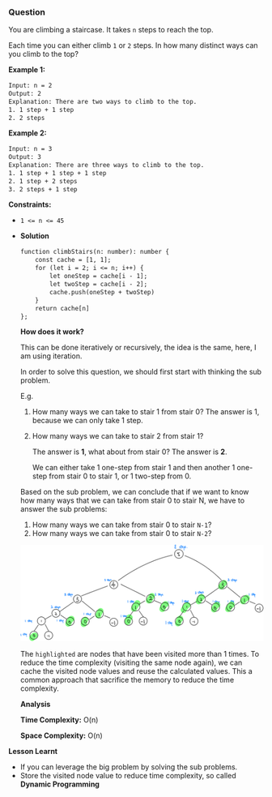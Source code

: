 ### Question

You are climbing a staircase. It takes `n` steps to reach the top.

Each time you can either climb `1` or `2` steps. In how many distinct ways can you climb to the top?

**Example 1:**

```
Input: n = 2
Output: 2
Explanation: There are two ways to climb to the top.
1. 1 step + 1 step
2. 2 steps

```

**Example 2:**

```
Input: n = 3
Output: 3
Explanation: There are three ways to climb to the top.
1. 1 step + 1 step + 1 step
2. 1 step + 2 steps
3. 2 steps + 1 step

```

**Constraints:**

- `1 <= n <= 45`
- **Solution**

    ```tsx
    function climbStairs(n: number): number {
        const cache = [1, 1];
        for (let i = 2; i <= n; i++) {
            let oneStep = cache[i - 1];
            let twoStep = cache[i - 2];
            cache.push(oneStep + twoStep)
        }
        return cache[n]
    };
    ```

    **How does it work?**

    This can be done iteratively or recursively, the idea is the same, here, I am using iteration. 

    In order to solve this question, we should first start with thinking the sub problem. 

    E.g. 

    1. How many ways we can take to stair 1 from stair 0? The answer is 1, because we can only take 1 step.
    2. How many ways we can take to stair 2 from stair 1? 
    
        The answer is **1**, what about from stair 0? The answer is **2**.
        
        We can either take 1 one-step from stair 1 and then another 1 one-step from stair 0 to stair 1, or 1 two-step from 0.

    Based on the sub problem, we can conclude that if we want to know how many ways that we can take from stair 0 to stair N, we have to answer the sub problems:

    1. How many ways we can take from stair 0 to stair `N-1`?
    2. How many ways we can take from stair 0 to stair `N-2`?

    ![climbing-stair-explanation.png](climbing-stair-explanation.png)

    The `highlighted` are nodes that have been visited more than 1 times. To reduce the time complexity (visiting the same node again), we can cache the visited node values and reuse the calculated values. This a common approach that sacrifice the memory to reduce the time complexity.

    **Analysis**

    **Time Complexity:** O(n)

    **Space Complexity:** O(n)

**Lesson Learnt**

- If you can leverage the big problem by solving the sub problems.
- Store the visited node value to reduce time complexity, so called **Dynamic Programming**